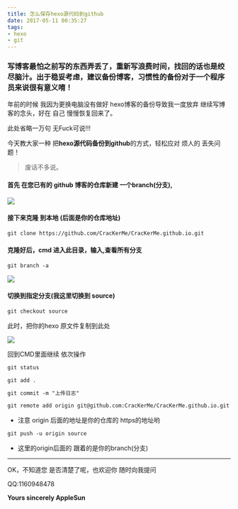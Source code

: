 ```yaml
---
title: 怎么保存hexo源代码到github
date: 2017-05-11 00:35:27
tags: 
- hexo
- git
---
```


### 写博客最怕之前写的东西弄丢了，重新写浪费时间，找回的话也是绞尽脑汁。出于稳妥考虑，建议备份博客，习惯性的备份对于一个程序员来说很有意义唷！

<!--more-->

年前的时候 我因为更换电脑没有做好 hexo博客的备份导致我一度放弃 继续写博客的念头，好在 自己 慢慢恢复回来了。

此处省略一万句  无Fuck可说!!!

今天教大家一种 把**hexo源代码备份到github**的方式，轻松应对 烦人的 丢失问题！



> 废话不多说。

#### 首先 在您已有的 github 博客的仓库新建 一个branch(分支),

![](http://7xjdah.com1.z0.glb.clouddn.com/pic2017051101.png)



#### 接下来克隆 到本地 (后面是你的仓库地址)

```markdown
git clone https://github.com/CracKerMe/CracKerMe.github.io.git
```

#### 克隆好后，cmd 进入此目录，输入,查看所有分支

```markdown
git branch -a
```

![](http://7xjdah.com1.z0.glb.clouddn.com/pic2017051102.png)

#### 切换到指定分支(我这里切换到 source)

```markdown
git checkout source
```

此时，把你的hexo 原文件复制到此处

![](http://7xjdah.com1.z0.glb.clouddn.com/pic2017051103.png)

回到CMD里面继续 依次操作

```markdown
git status
```

```markdown
git add .
```

```markdown
git commit -m "上传日志"
```

```markdown
git remote add origin git@github.com:CracKerMe/CracKerMe.github.io.git
```

* 注意 origin 后面的地址是你的仓库的 https的地址哟

```markdown
git push -u origin source
```

* 这里的origin后面的 跟着的是你的branch(分支)


------

OK，不知道您 是否清楚了呢，也欢迎你 随时向我提问

QQ:1160948478

__Yours sincerely AppleSun__